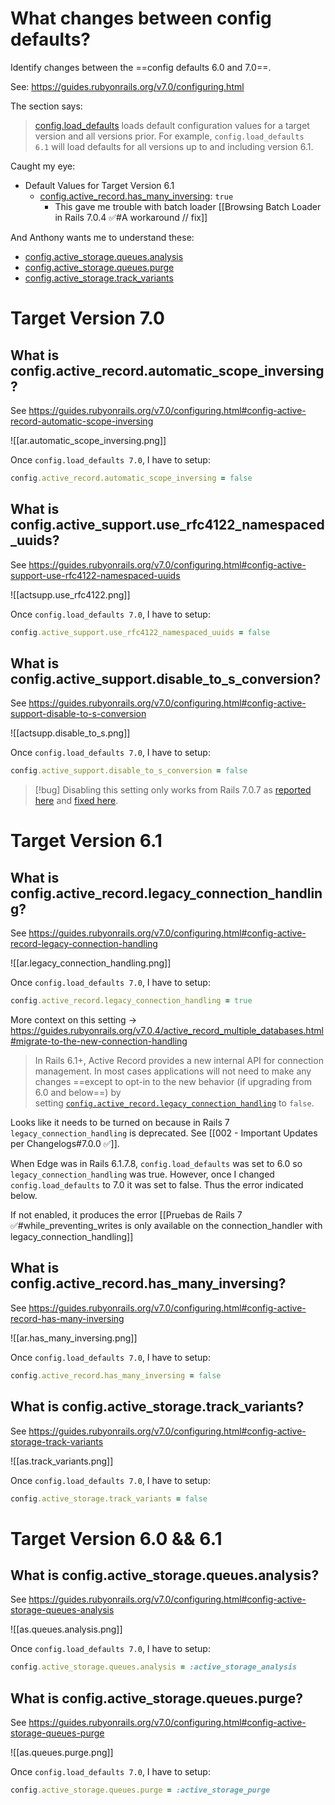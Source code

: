 # What changes between config defaults?

Identify changes between the ==config defaults 6.0 and 7.0==.

See: https://guides.rubyonrails.org/v7.0/configuring.html

The section says:
> [config.load_defaults](https://api.rubyonrails.org/v7.0.8.4/classes/Rails/Application/Configuration.html#method-i-load_defaults) loads default configuration values for a target version and all versions prior. For example, `config.load_defaults 6.1` will load defaults for all versions up to and including version 6.1.

Caught my eye:
- Default Values for Target Version 6.1
	- [config.active_record.has_many_inversing](https://guides.rubyonrails.org/v7.0/configuring.html#config-active-record-has-many-inversing): `true`
		- This gave me trouble with batch loader [[Browsing Batch Loader in Rails 7.0.4 ✅#A workaround // fix]]

And Anthony wants me to understand these:

- [config.active_storage.queues.analysis](https://guides.rubyonrails.org/v7.0/configuring.html#config-active-storage-queues-analysis)
- [config.active_storage.queues.purge](https://guides.rubyonrails.org/v7.0/configuring.html#config-active-storage-queues-purge)
- [config.active_storage.track_variants](https://guides.rubyonrails.org/v7.0/configuring.html#config-active-storage-track-variants)

# Target Version 7.0

## What is config.active_record.automatic_scope_inversing?

See https://guides.rubyonrails.org/v7.0/configuring.html#config-active-record-automatic-scope-inversing

![[ar.automatic_scope_inversing.png]]

Once `config.load_defaults 7.0`, I have to setup:

```ruby
config.active_record.automatic_scope_inversing = false
```

## What is config.active_support.use_rfc4122_namespaced_uuids?

See https://guides.rubyonrails.org/v7.0/configuring.html#config-active-support-use-rfc4122-namespaced-uuids

![[actsupp.use_rfc4122.png]]

Once `config.load_defaults 7.0`, I have to setup:

```ruby
config.active_support.use_rfc4122_namespaced_uuids = false
```

## What is config.active_support.disable_to_s_conversion?

See https://guides.rubyonrails.org/v7.0/configuring.html#config-active-support-disable-to-s-conversion

![[actsupp.disable_to_s.png]]

Once `config.load_defaults 7.0`, I have to setup:

```ruby
config.active_support.disable_to_s_conversion = false
```

> [!bug]
> Disabling this setting only works from Rails 7.0.7 as [reported here](https://github.com/rails/rails/issues/48545) and [fixed here](https://github.com/rails/rails/pull/48555).

# Target Version 6.1

## What is config.active_record.legacy_connection_handling?

See https://guides.rubyonrails.org/v7.0/configuring.html#config-active-record-legacy-connection-handling

![[ar.legacy_connection_handling.png]]

Once `config.load_defaults 7.0`, I have to setup:

```ruby
config.active_record.legacy_connection_handling = true
```

More context on this setting -> https://guides.rubyonrails.org/v7.0.4/active_record_multiple_databases.html#migrate-to-the-new-connection-handling

> In Rails 6.1+, Active Record provides a new internal API for connection management. In most cases applications will not need to make any changes ==except to opt-in to the new behavior (if upgrading from 6.0 and below==) by setting [`config.active_record.legacy_connection_handling`](https://guides.rubyonrails.org/v7.0.4/configuring.html#config-active-record-legacy-connection-handling) to `false`.

Looks like it needs to be turned on because in Rails 7 `legacy_connection_handling` is deprecated. See [[002 - Important Updates per Changelogs#7.0.0 ✅]].

When Edge was in Rails 6.1.7.8, `config.load_defaults` was set to 6.0 so `legacy_connection_handling` was true. However, once I changed `config.load_defaults` to 7.0 it was set to false. Thus the error indicated below.

If not enabled, it produces the error [[Pruebas de Rails 7 ✅#while_preventing_writes is only available on the connection_handler with legacy_connection_handling]]

## What is config.active_record.has_many_inversing?

See https://guides.rubyonrails.org/v7.0/configuring.html#config-active-record-has-many-inversing

![[ar.has_many_inversing.png]]

Once `config.load_defaults 7.0`, I have to setup:

```ruby
config.active_record.has_many_inversing = false
```

## What is config.active_storage.track_variants?

See https://guides.rubyonrails.org/v7.0/configuring.html#config-active-storage-track-variants

![[as.track_variants.png]]

Once `config.load_defaults 7.0`, I have to setup:

```ruby
config.active_storage.track_variants = false
```

# Target Version 6.0 && 6.1

## What is config.active_storage.queues.analysis?

See https://guides.rubyonrails.org/v7.0/configuring.html#config-active-storage-queues-analysis

![[as.queues.analysis.png]]

Once `config.load_defaults 7.0`, I have to setup:

```ruby
config.active_storage.queues.analysis = :active_storage_analysis
```

## What is config.active_storage.queues.purge?

See https://guides.rubyonrails.org/v7.0/configuring.html#config-active-storage-queues-purge

![[as.queues.purge.png]]

Once `config.load_defaults 7.0`, I have to setup:

```ruby
config.active_storage.queues.purge = :active_storage_purge
```
